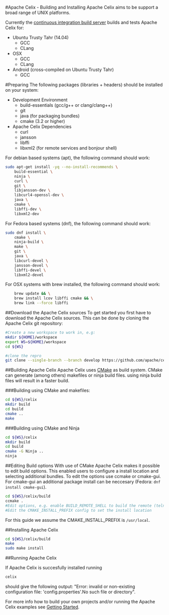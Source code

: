 #Apache Celix - Building and Installing
Apache Celix aims to be support a broad range of UNIX platforms.
 
Currently the [continuous integration build server](https://travis-ci.org/apache/celix) builds and tests Apache Celix for:

*   Ubuntu Trusty Tahr (14.04)
    * GCC 
    * CLang 
*   OSX
    * GCC 
    * CLang 
*   Android (cross-compiled on Ubuntu Trusty Tahr) 
    * GCC 

#Preparing 
The following packages (libraries + headers) should be installed on your system:

*	Development Environment
	*	build-essentials (gcc/g++ or clang/clang++) 
	* 	git
    *   java (for packaging bundles)
	*	cmake (3.2 or higher)
* 	Apache Celix Dependencies
	*	curl
	*	jansson
	*   libffi
	*   libxml2 (for remote services and bonjour shell)
	

For debian based systems (apt), the following command should work:
```bash
sudo apt-get install -yq --no-install-recommends \
	build-essential \
    ninja \ 
  	curl \
  	git \
  	libjansson-dev \
  	libcurl4-openssl-dev \
    java \
  	cmake \
  	libffi-dev \
  	libxml2-dev
```

For Fedora based systems (dnf), the following command should work:
```bash
sudo dnf install \
    cmake \
    ninja-build \
    make \
    git \
    java \
    libcurl-devel \
    jansson-devel \
    libffi-devel \
    libxml2-devel
```

For OSX systems with brew installed, the following command should work:
```bash
    brew update && \
    brew install lcov libffi cmake && \
    brew link --force libffi
```

##Download the Apache Celix sources
To get started you first have to download the Apache Celix sources. This can be done by cloning the Apache Celix git repository:

```bash
#Create a new workspace to work in, e.g:
mkdir ${HOME}/workspace
export WS=${HOME}/workspace
cd ${WS}

#clone the repro
git clone --single-branch --branch develop https://github.com/apache/celix.git
```

##Building Apache Celix
Apache Celix uses [CMake](https://cmake.org) as build system. CMake can generate (among others) makefiles or ninja build files. 
using ninja build files will result in a faster build.

###Building using CMake and makefiles:
```bash
cd ${WS}/celix
mkdir build
cd build
cmake .. 
make 
```

###Building using CMake and Ninja
```bash
cd ${WS}/celix
mkdir build
cd build
cmake -G Ninja ..
ninja
```

##Editing Build options
With use of CMake Apache Celix makes it possible to edit build options. This enabled users to configure a install location and selecting additional bundles.
To edit the options use ccmake or cmake-gui. For cmake-gui an additional package install can be neccesary (Fedora: `dnf install cmake-gui`). 

```bash
cd ${WS}/celix/build
ccmake .
#Edit options, e.g. enable BUILD_REMOTE_SHELL to build the remote (telnet) shell
#Edit the CMAKE_INSTALL_PREFIX config to set the install location
```

For this guide we assume the CMAKE_INSTALL_PREFIX is `/usr/local`.

##Installing Apache Celix

```bash
cd ${WS}/celix/build
make
sudo make install
```

##Running Apache Celix

If Apache Celix is succesfully installed running
```bash
celix
```
should give the following output:
"Error: invalid or non-existing configuration file: 'config.properties'.No such file or directory".

For more info how to build your own projects and/or running the Apache Celix examples see [Getting Started](../getting_started/readme.md).
